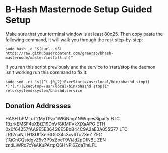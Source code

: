 
B-Hash Masternode Setup Guided Setup
=========================================

Make sure that your terminal window is at least 80x25.  Then copy paste the following command, it will walk you through the rest step-by-step:

```
sudo bash -c "$(curl -sSL https://raw.githubusercontent.com/greerso/bhash-masternode/master/install.sh)"
```


If you ran this script previously and the service to start/stop the daemon isn't working run this
command to fix it:
```
sudo sed -ri "s|(^(.{0,2})ExecStart=/usr/local/bin/bhashd stop)(
*)?(.*)|ExecStop=/usr/local/bin/bhashd stop|1" /etc/systemd/system/bhashd.service
```
## Donation Addresses
HASH bPMLuT2MyT9zx1WKiNmp1NWupes3ipaify
BTC 1BzrkEMSF4aXBtZ19DhVf8KMPVkXjXaAPG
ETH 0x0f64257fAA9E5E36428E5BbB44C9A2aE3A055577
LTC LRf2oaNjLH18UtfXnr6GG34c3xv6To2XeZ
ZEC t1QCnCQstdgvZ5v3P9sZbeT9ViJd2pDfNBL
ZEN zndLiWRo7cYeAKuPArtpQ6HNPi6ZdaTmLFL
